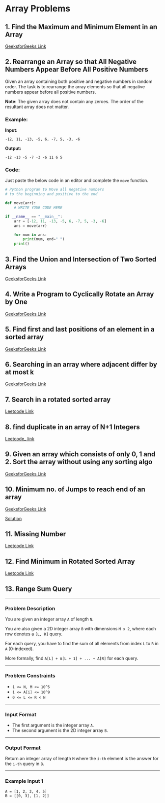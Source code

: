 # Array Problems

## 1. Find the Maximum and Minimum Element in an Array

[GeeksforGeeks Link](https://www.geeksforgeeks.org/maximum-and-minimum-in-an-array/)

## 2. Rearrange an Array so that All Negative Numbers Appear Before All Positive Numbers

Given an array containing both positive and negative numbers in random order.
The task is to rearrange the array elements so that all negative numbers appear before all positive numbers.

**Note:** The given array does not contain any zeroes. The order of the resultant array does not matter.

### Example:

**Input:**
```
-12, 11, -13, -5, 6, -7, 5, -3, -6
```

**Output:**
```
-12 -13 -5 -7 -3 -6 11 6 5
```

### Code:

Just paste the below code in an editor and complete the `move` function.

```python
# Python program to Move all negative numbers
# to the beginning and positive to the end

def move(arr):
    # WRITE YOUR CODE HERE

if __name__ == "__main__":
    arr = [-12, 11, -13, -5, 6, -7, 5, -3, -6]
    ans = move(arr)

    for num in ans:
        print(num, end=" ")
    print()
```

## 3. Find the Union and Intersection of Two Sorted Arrays

[GeeksforGeeks Link](https://www.geeksforgeeks.org/problems/union-of-two-arrays3538/1)

## 4. Write a Program to Cyclically Rotate an Array by One

[GeeksforGeeks Link](https://www.geeksforgeeks.org/problems/cyclically-rotate-an-array-by-one2614/1)

## 5. Find first and last positions of an element in a sorted array
[GeeksforGeeks Link](https://practice.geeksforgeeks.org/problems/first-and-last-occurrences-of-x/0)

## 6. Searching in an array where adjacent differ by at most k
[GeeksforGeeks Link](https://www.geeksforgeeks.org/problems/searching-in-an-array-where-adjacent-differ-by-at-most-k0456/1?itm_source=geeksforgeeks&itm_medium=article&itm_campaign=practice_card)

## 7. Search in a rotated sorted array
[Leetcode Link](https://leetcode.com/problems/search-in-rotated-sorted-array/description/)

## 8. find duplicate in an array of N+1 Integers
[Leetcode_ link](https://leetcode.com/problems/find-the-duplicate-number/submissions/1591184118/)

## 9. Given an array which consists of only 0, 1 and 2. Sort the array without using any sorting algo
[GeeksforGeeks Link](https://practice.geeksforgeeks.org/problems/sort-an-array-of-0s-1s-and-2s/0)

## 10. Minimum no. of Jumps to reach end of an array
[GeeksforGeeks Link](https://www.geeksforgeeks.org/problems/minimum-number-of-jumps-1587115620/1)

[Solution](https://www.geeksforgeeks.org/minimum-number-jumps-reach-endset-2on-solution/)

## 11. Missing Number
[Leetcode Link](https://leetcode.com/problems/missing-number/description/)

## 12. Find Minimum in Rotated Sorted Array
[Leetcode Link](https://leetcode.com/problems/find-minimum-in-rotated-sorted-array/description/)

## 13. Range Sum Query

---

### Problem Description

You are given an integer array `A` of length `N`.

You are also given a 2D integer array `B` with dimensions `M x 2`, where each row denotes a `[L, R]` query.

For each query, you have to find the sum of all elements from index `L` to `R` in `A` (0-indexed).

More formally, find `A[L] + A[L + 1] + ... + A[R]` for each query.

---

### Problem Constraints

- `1 <= N, M <= 10^5`
- `1 <= A[i] <= 10^9`
- `0 <= L <= R < N`

---

### Input Format

- The first argument is the integer array `A`.
- The second argument is the 2D integer array `B`.

---

### Output Format

Return an integer array of length `M` where the `i-th` element is the answer for the `i-th` query in `B`.

---

### Example Input 1

```text
A = [1, 2, 3, 4, 5]
B = [[0, 3], [1, 2]]


